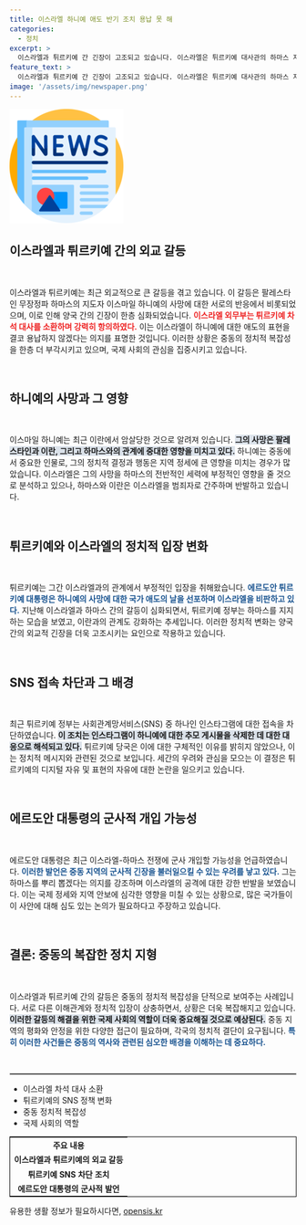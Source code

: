 ```yaml
---
title: 이스라엘 하니예 애도 반기 조치 용납 못 해
categories:
  - 정치
excerpt: >
  이스라엘과 튀르키예 간 긴장이 고조되고 있습니다. 이스라엘은 튀르키예 대사관의 하마스 지도자 추모에 항의하며 차석 대사를 소환했고, 튀르키예는 인스타그램에 대한 접속을 차단했습니다. 정세의 변화가 기대되는 가운데, 과연 양국의 갈등은 어디로 향할까요?
feature_text: >
  이스라엘과 튀르키예 간 긴장이 고조되고 있습니다. 이스라엘은 튀르키예 대사관의 하마스 지도자 추모에 항의하며 차석 대사를 소환했고, 튀르키예는 인스타그램에 대한 접속을 차단했습니다. 정세의 변화가 기대되는 가운데, 과연 양국의 갈등은 어디로 향할까요?
image: '/assets/img/newspaper.png'
---
```


<p><img src="/assets/img/newspaper.png" alt="kimp 속보" /></p>

<h2 data-ke-size="size26">이스라엘과 튀르키예 간의 외교 갈등</h2>

<p data-ke-size="size16">&nbsp;</p>

<p>이스라엘과 튀르키예는 최근 외교적으로 큰 갈등을 겪고 있습니다. 이 갈등은 팔레스타인 무장정파 하마스의 지도자 이스마일 하니예의 사망에 대한 서로의 반응에서 비롯되었으며, 이로 인해 양국 간의 긴장이 한층 심화되었습니다. <b><span style="color: #ee2323;">이스라엘 외무부는 튀르키예 차석 대사를 소환하며 강력히 항의하였다.</span></b> 이는 이스라엘이 하니예에 대한 애도의 표현을 결코 용납하지 않겠다는 의지를 표명한 것입니다. 이러한 상황은 중동의 정치적 복잡성을 한층 더 부각시키고 있으며, 국제 사회의 관심을 집중시키고 있습니다.</p>

<p data-ke-size="size16">&nbsp;</p>

<h2 data-ke-size="size26">하니예의 사망과 그 영향</h2>

<p data-ke-size="size16">&nbsp;</p>

<p>이스마일 하니예는 최근 이란에서 암살당한 것으로 알려져 있습니다. <b><span style="background-color: #21538527;">그의 사망은 팔레스타인과 이란, 그리고 하마스와의 관계에 중대한 영향을 미치고 있다.</span></b> 하니예는 중동에서 중요한 인물로, 그의 정치적 결정과 행동은 지역 정세에 큰 영향을 미치는 경우가 많았습니다. 이스라엘은 그의 사망을 하마스의 전반적인 세력에 부정적인 영향을 줄 것으로 분석하고 있으나, 하마스와 이란은 이스라엘을 범죄자로 간주하며 반발하고 있습니다.</p>

<p data-ke-size="size16">&nbsp;</p>

<h2 data-ke-size="size26">튀르키예와 이스라엘의 정치적 입장 변화</h2>

<p data-ke-size="size16">&nbsp;</p>

<p>튀르키예는 그간 이스라엘과의 관계에서 부정적인 입장을 취해왔습니다. <b><span style="color: #1a5490;">에르도안 튀르키예 대통령은 하니예의 사망에 대한 국가 애도의 날을 선포하며 이스라엘을 비판하고 있다.</span></b> 지난해 이스라엘과 하마스 간의 갈등이 심화되면서, 튀르키예 정부는 하마스를 지지하는 모습을 보였고, 이란과의 관계도 강화하는 추세입니다. 이러한 정치적 변화는 양국 간의 외교적 긴장을 더욱 고조시키는 요인으로 작용하고 있습니다.</p>

<p data-ke-size="size16">&nbsp;</p>

<h2 data-ke-size="size26">SNS 접속 차단과 그 배경</h2>

<p data-ke-size="size16">&nbsp;</p>

<p>최근 튀르키예 정부는 사회관계망서비스(SNS) 중 하나인 인스타그램에 대한 접속을 차단하였습니다. <b><span style="background-color: #21538527;">이 조치는 인스타그램이 하니예에 대한 추모 게시물을 삭제한 데 대한 대응으로 해석되고 있다.</span></b> 튀르키예 당국은 이에 대한 구체적인 이유를 밝히지 않았으나, 이는 정치적 메시지와 관련된 것으로 보입니다. 세간의 우려와 관심을 모으는 이 결정은 튀르키예의 디지털 자유 및 표현의 자유에 대한 논란을 일으키고 있습니다.</p>

<p data-ke-size="size16">&nbsp;</p>

<h2 data-ke-size="size26">에르도안 대통령의 군사적 개입 가능성</h2>

<p data-ke-size="size16">&nbsp;</p>

<p>에르도안 대통령은 최근 이스라엘-하마스 전쟁에 군사 개입할 가능성을 언급하였습니다. <b><span style="color: #1a5490;">이러한 발언은 중동 지역의 군사적 긴장을 불러일으킬 수 있는 우려를 낳고 있다.</span></b> 그는 하마스를 뿌리 뽑겠다는 의지를 강조하며 이스라엘의 공격에 대한 강한 반발을 보였습니다. 이는 국제 정세와 지역 안보에 심각한 영향을 미칠 수 있는 상황으로, 많은 국가들이 이 사안에 대해 심도 있는 논의가 필요하다고 주장하고 있습니다.</p>

<p data-ke-size="size16">&nbsp;</p>

<h2 data-ke-size="size26">결론: 중동의 복잡한 정치 지형</h2>

<p data-ke-size="size16">&nbsp;</p>

<p>이스라엘과 튀르키예 간의 갈등은 중동의 정치적 복잡성을 단적으로 보여주는 사례입니다. 서로 다른 이해관계와 정치적 입장이 상충하면서, 상황은 더욱 복잡해지고 있습니다. <b><span style="background-color: #21538527;">이러한 갈등의 해결을 위한 국제 사회의 역할이 더욱 중요해질 것으로 예상된다.</span></b> 중동 지역의 평화와 안정을 위한 다양한 접근이 필요하며, 각국의 정치적 결단이 요구됩니다. <b><span style="color: #1a5490;">특히 이러한 사건들은 중동의 역사와 관련된 심오한 배경을 이해하는 데 중요하다.</span></b> </p>

<p data-ke-size="size16">&nbsp;</p>

<hr style="border: 1px solid #aaa;">

<ul>
  <li>이스라엘 차석 대사 소환</li>
  <li>튀르키예의 SNS 정책 변화</li>
  <li>중동 정치적 복잡성</li>
  <li>국제 사회의 역할</li>
</ul>

<table style="width: 100%; border: 1px solid #000;">
    <tr>
        <th style="text-align: center;">주요 내용</th>
    </tr>
    <tr>
        <td style="text-align: center; height: 17px;"><b>이스라엘과 튀르키예의 외교 갈등</b></td>
    </tr>
    <tr>
        <td style="text-align: center; height: 17px;"><b>튀르키예 SNS 차단 조치</b></td>
    </tr>
    <tr>
        <td style="text-align: center; height: 17px;"><b>에르도안 대통령의 군사적 발언</b></td>
    </tr>
</table>
유용한 생활 정보가 필요하시다면, <a href="https://opensis.kr" rel="dofollow">opensis.kr</a>


